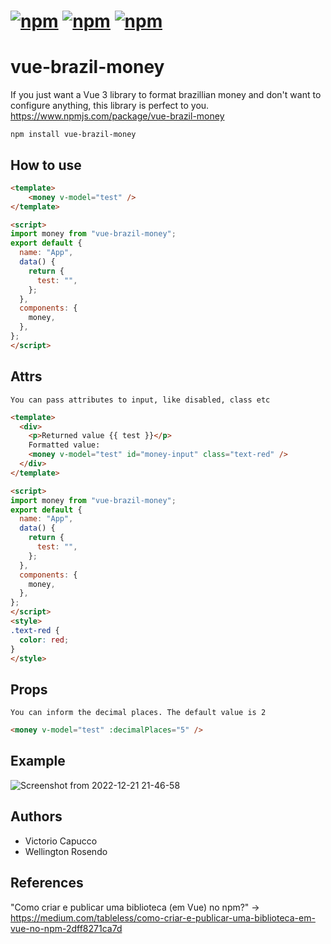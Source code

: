 # [![npm](https://img.shields.io/npm/dt/vue-brazil-money.svg)]() [![npm](https://img.shields.io/npm/v/vue-brazil-money-tag.svg)]() [![npm](https://img.shields.io/npm/l/vue-brazil-money-tag.svg)]()

# vue-brazil-money
If you just want a Vue 3 library to format brazillian money and don't want to configure anything, this library is perfect to you. https://www.npmjs.com/package/vue-brazil-money

```
npm install vue-brazil-money
```

## How to use
```html
<template>
    <money v-model="test" />
</template>

<script>
import money from "vue-brazil-money";
export default {
  name: "App",
  data() {
    return {
      test: "",
    };
  },
  components: {
    money,
  },
};
</script>
```

## Attrs
```
You can pass attributes to input, like disabled, class etc
```
```html
<template>
  <div>
    <p>Returned value {{ test }}</p>
    Formatted value:
    <money v-model="test" id="money-input" class="text-red" />
  </div>
</template>

<script>
import money from "vue-brazil-money";
export default {
  name: "App",
  data() {
    return {
      test: "",
    };
  },
  components: {
    money,
  },
};
</script>
<style>
.text-red {
  color: red;
}
</style>

```

## Props
```
You can inform the decimal places. The default value is 2
```
```html
<money v-model="test" :decimalPlaces="5" />
```

## Example
![Screenshot from 2022-12-21 21-46-58](https://user-images.githubusercontent.com/65973246/209030795-175134ef-a653-4f74-a5a3-6f332fa4519a.png)


## Authors
* Victorio Capucco
* Wellington Rosendo


## References
"Como criar e publicar uma biblioteca (em Vue) no npm?" -> https://medium.com/tableless/como-criar-e-publicar-uma-biblioteca-em-vue-no-npm-2dff8271ca7d
